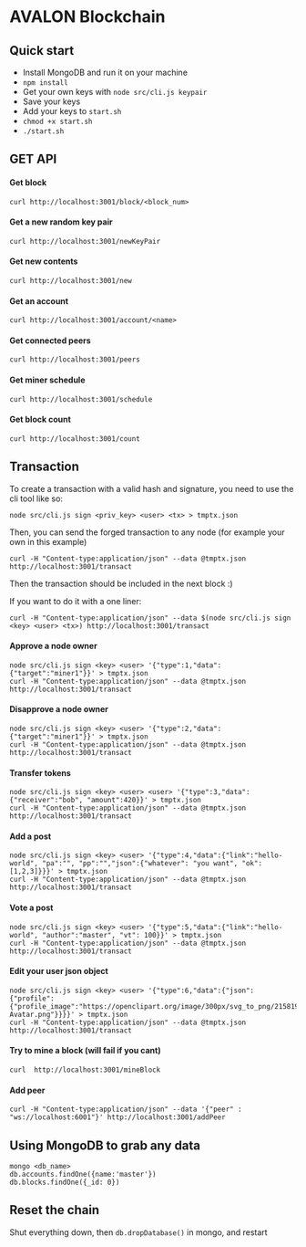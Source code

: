 # AVALON Blockchain

## Quick start
* Install MongoDB and run it on your machine
* `npm install`
* Get your own keys with `node src/cli.js keypair`
* Save your keys
* Add your keys to `start.sh`
* `chmod +x start.sh`
* `./start.sh`

## GET API

#### Get block
```
curl http://localhost:3001/block/<block_num>
```

#### Get a new random key pair
```
curl http://localhost:3001/newKeyPair
```

#### Get new contents
```
curl http://localhost:3001/new
```

#### Get an account
```
curl http://localhost:3001/account/<name>
```

#### Get connected peers
```
curl http://localhost:3001/peers
```

#### Get miner schedule
```
curl http://localhost:3001/schedule
```

#### Get block count
```
curl http://localhost:3001/count
```

## Transaction

To create a transaction with a valid hash and signature, you need to use the cli tool like so:
```
node src/cli.js sign <priv_key> <user> <tx> > tmptx.json
```

Then, you can send the forged transaction to any node (for example your own in this example)

```
curl -H "Content-type:application/json" --data @tmptx.json http://localhost:3001/transact
```
Then the transaction should be included in the next block :)

If you want to do it with a one liner:
```
curl -H "Content-type:application/json" --data $(node src/cli.js sign <key> <user> <tx>) http://localhost:3001/transact
```

#### Approve a node owner
```
node src/cli.js sign <key> <user> '{"type":1,"data":{"target":"miner1"}}' > tmptx.json
curl -H "Content-type:application/json" --data @tmptx.json http://localhost:3001/transact
```

#### Disapprove a node owner
```
node src/cli.js sign <key> <user> '{"type":2,"data":{"target":"miner1"}}' > tmptx.json
curl -H "Content-type:application/json" --data @tmptx.json http://localhost:3001/transact
```

#### Transfer tokens
```
node src/cli.js sign <key> <user> <user> '{"type":3,"data":{"receiver":"bob", "amount":420}}' > tmptx.json
curl -H "Content-type:application/json" --data @tmptx.json http://localhost:3001/transact
```

#### Add a post
```
node src/cli.js sign <key> <user> '{"type":4,"data":{"link":"hello-world", "pa":"", "pp":"","json":{"whatever": "you want", "ok": [1,2,3]}}}' > tmptx.json
curl -H "Content-type:application/json" --data @tmptx.json http://localhost:3001/transact
```

#### Vote a post
```
node src/cli.js sign <key> <user> '{"type":5,"data":{"link":"hello-world", "author":"master", "vt": 100}}' > tmptx.json
curl -H "Content-type:application/json" --data @tmptx.json http://localhost:3001/transact
```

#### Edit your user json object
```
node src/cli.js sign <key> <user> '{"type":6,"data":{"json":{"profile":{"profile_image":"https://openclipart.org/image/300px/svg_to_png/215819/Linux-Avatar.png"}}}}' > tmptx.json
curl -H "Content-type:application/json" --data @tmptx.json http://localhost:3001/transact
```

#### Try to mine a block (will fail if you cant)
```
curl  http://localhost:3001/mineBlock
``` 

#### Add peer
```
curl -H "Content-type:application/json" --data '{"peer" : "ws://localhost:6001"}' http://localhost:3001/addPeer
```

## Using MongoDB to grab any data
```
mongo <db_name>
db.accounts.findOne({name:'master'})
db.blocks.findOne({_id: 0})
```

## Reset the chain
Shut everything down, then `db.dropDatabase()` in mongo, and restart
